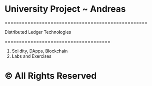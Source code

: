 # University Project ~ Andreas
==================================================

Distributed Ledger Technologies

=====================================

1. Solidity, DApps, Blockchain
2. Labs and Exercises


© All Rights Reserved
======================================

